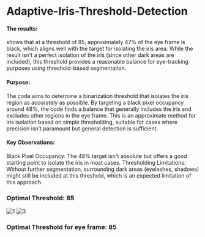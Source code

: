 # Adaptive-Iris-Threshold-Detection


#### The results:
shows that at a threshold of 85, approximately 47% of the eye frame is black, which aligns well with the target for isolating the iris area. While the result isn’t a perfect isolation of the iris (since other dark areas are included), this threshold provides a reasonable balance for eye-tracking purposes using threshold-based segmentation.

#### Purpose:
The code aims to determine a binarization threshold that isolates the iris region as accurately as possible. By targeting a black pixel occupancy around 48%, the code finds a balance that generally includes the iris and excludes other regions in the eye frame. This is an approximate method for iris isolation based on simple thresholding, suitable for cases where precision isn’t paramount but general detection is sufficient. 

#### Key Observations:
Black Pixel Occupancy: The 48% target isn't absolute but offers a good starting point to isolate the iris in most cases.
Thresholding Limitations: Without further segmentation, surrounding dark areas (eyelashes, shadows) might still be included at this threshold, which is an expected limitation of this approach.


### Optimal Threshold: 85 
![1](https://github.com/user-attachments/assets/d353377a-44fa-4212-b5f4-7282c4e5cc51)
![3](https://github.com/user-attachments/assets/6a794a18-c6e3-493e-9055-49cf5e92d6f3)


### Optimal Threshold for eye frame: 85
